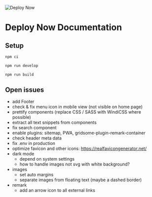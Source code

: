 ![Deploy Now](https://github.com/hunsalz/documentation/actions/workflows/ionos-space.yml/badge.svg?branch=content-first)

# Deploy Now Documentation

## Setup

```bash
npm ci
```

```bash
npm run develop
```

```bash
npm run build
```

## Open issues

* add Footer
* check & fix menu icon in mobile view (not visible on home page)
* prettify components (replace CSS / SASS with WindiCSS where possible)
* extract all text snippets from components
* fix search component
* enable plugins: sitemap, PWA, gridsome-plugin-remark-container
* check header meta data
* fix .env in production
* optimize favicon and other icons: https://realfavicongenerator.net/
* dark mode
  * depend on system settings
  * how to handle images not svg with white background?
* images
  * set auto margins
  * separate images from floating text (maybe a dashed border)
* remark 
  * add an arrow icon to all external links
